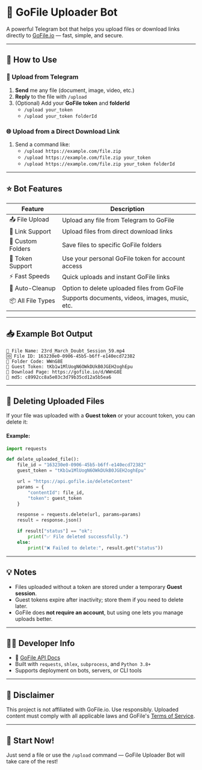 # 🤖 GoFile Uploader Bot

A powerful Telegram bot that helps you upload files or download links directly to [GoFile.io](https://gofile.io) — fast, simple, and secure.

---

## 📖 How to Use

### 📁 Upload from Telegram
1. **Send** me any file (document, image, video, etc.)
2. **Reply** to the file with `/upload`
3. (Optional) Add your **GoFile token** and **folderId**
   - `/upload your_token`
   - `/upload your_token folderId`

### 🌐 Upload from a Direct Download Link
1. Send a command like:
   - `/upload https://example.com/file.zip`
   - `/upload https://example.com/file.zip your_token`
   - `/upload https://example.com/file.zip your_token folderId`

---

## ⭐ Bot Features

| Feature            | Description                                             |
|--------------------|---------------------------------------------------------|
| 📤 File Upload     | Upload any file from Telegram to GoFile                |
| 🔗 Link Support    | Upload files from direct download links                |
| 📁 Custom Folders  | Save files to specific GoFile folders                  |
| 🔐 Token Support   | Use your personal GoFile token for account access      |
| ⚡ Fast Speeds     | Quick uploads and instant GoFile links                 |
| 🧼 Auto-Cleanup    | Option to delete uploaded files from GoFile            |
| 📦 All File Types  | Supports documents, videos, images, music, etc.        |

---

## 📥 Example Bot Output

```
📁 File Name: 23rd_March_Doubt_Session_59.mp4
🆔 File ID: 163230e0-0906-45b5-b6ff-e140ecd72382
📂 Folder Code: WWnG8E
🔑 Guest Token: tKb1w1MlUogN6OWkDUkB0JGEH2oghEpu
🔗 Download Page: https://gofile.io/d/WWnG8E
🧾 md5: c8992cc8a5e03c3d79b35cd12a5b5ea6
```

---

## 🧹 Deleting Uploaded Files

If your file was uploaded with a **Guest token** or your account token, you can delete it:

#### Example:
```python
import requests

def delete_uploaded_file():
    file_id = "163230e0-0906-45b5-b6ff-e140ecd72382"
    guest_token = "tKb1w1MlUogN6OWkDUkB0JGEH2oghEpu"

    url = "https://api.gofile.io/deleteContent"
    params = {
        "contentId": file_id,
        "token": guest_token
    }

    response = requests.delete(url, params=params)
    result = response.json()

    if result["status"] == "ok":
        print("✅ File deleted successfully.")
    else:
        print("❌ Failed to delete:", result.get("status"))
```

---

## 💡 Notes

- Files uploaded without a token are stored under a temporary **Guest session**.
- Guest tokens expire after inactivity; store them if you need to delete later.
- GoFile does **not require an account**, but using one lets you manage uploads better.

---

## 🧑‍💻 Developer Info

- 🔗 [GoFile API Docs](https://gofile.io/api)
- Built with `requests`, `shlex`, `subprocess`, and `Python 3.8+`
- Supports deployment on bots, servers, or CLI tools

---

## 📌 Disclaimer

This project is not affiliated with GoFile.io. Use responsibly. Uploaded content must comply with all applicable laws and GoFile's [Terms of Service](https://gofile.io/terms).

---

## 🚀 Start Now!

Just send a file or use the `/upload` command — GoFile Uploader Bot will take care of the rest!
